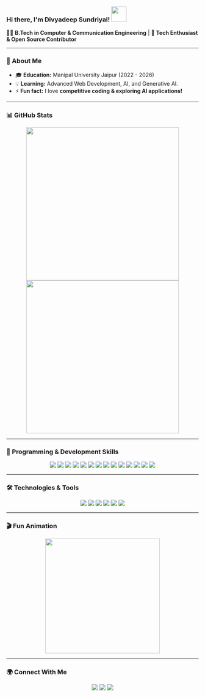 ### Hi there, I'm Divyadeep Sundriyal! <img src="https://raw.githubusercontent.com/your-username/your-repo/main/wave.gif" width="40px">

👨‍💻 **B.Tech in Computer & Communication Engineering** | 🚀 **Tech Enthusiast & Open Source Contributor**

---

### 🎯 About Me
- 🎓 **Education:** Manipal University Jaipur (2022 - 2026)
- 💡 **Learning:** Advanced Web Development, AI, and Generative AI.
- ⚡ **Fun fact:** I love **competitive coding & exploring AI applications!**

---

### 📊 GitHub Stats
<p align="center">
  <img src="https://github-readme-stats.vercel.app/api?username=divyadeep10&show_icons=true&theme=tokyonight" width="400px"/>
  <img src="https://github-readme-stats.vercel.app/api/top-langs/?username=divyadeep10&layout=compact&theme=tokyonight" width="400px"/>
</p>

---

### 🚀 Programming & Development Skills
<p align="center">
  <img src="https://img.shields.io/badge/C-A8B9CC?style=for-the-badge&logo=c&logoColor=black"/>
  <img src="https://img.shields.io/badge/C++-00599C?style=for-the-badge&logo=c%2B%2B&logoColor=white"/>
  <img src="https://img.shields.io/badge/Python-3776AB?style=for-the-badge&logo=python&logoColor=white"/>
  <img src="https://img.shields.io/badge/HTML5-E34F26?style=for-the-badge&logo=html5&logoColor=white"/>
  <img src="https://img.shields.io/badge/CSS3-1572B6?style=for-the-badge&logo=css3&logoColor=white"/>
  <img src="https://img.shields.io/badge/JavaScript-F7DF1E?style=for-the-badge&logo=javascript&logoColor=black"/>
  <img src="https://img.shields.io/badge/Express.js-000000?style=for-the-badge&logo=express&logoColor=white"/>
  <img src="https://img.shields.io/badge/Tailwind_CSS-38B2AC?style=for-the-badge&logo=tailwind-css&logoColor=white"/>
  <img src="https://img.shields.io/badge/MySQL-4479A1?style=for-the-badge&logo=mysql&logoColor=white"/>
  <img src="https://img.shields.io/badge/MongoDB-47A248?style=for-the-badge&logo=mongodb&logoColor=white"/>
  <img src="https://img.shields.io/badge/Node.js-339933?style=for-the-badge&logo=nodedotjs&logoColor=white"/>
  <img src="https://img.shields.io/badge/DSA-FF4500?style=for-the-badge"/>
  <img src="https://img.shields.io/badge/OOP-8A2BE2?style=for-the-badge"/>
  <img src="https://img.shields.io/badge/Generative_AI-FF69B4?style=for-the-badge"/>
</p>

---

### 🛠️ Technologies & Tools
<p align="center">
  <img src="https://img.shields.io/badge/VS_Code-007ACC?style=for-the-badge&logo=visual-studio-code&logoColor=white"/>
  <img src="https://img.shields.io/badge/GitHub-181717?style=for-the-badge&logo=github&logoColor=white"/>
  <img src="https://img.shields.io/badge/Postman-FF6C37?style=for-the-badge&logo=postman&logoColor=white"/>
  <img src="https://img.shields.io/badge/MySQL_Workbench-4479A1?style=for-the-badge&logo=mysql&logoColor=white"/>
  <img src="https://img.shields.io/badge/MongoDB_Atlas-47A248?style=for-the-badge&logo=mongodb&logoColor=white"/>
  <img src="https://img.shields.io/badge/Hugging_Face-FFDA00?style=for-the-badge&logo=huggingface&logoColor=black"/>
</p>

---

### 🎬 Fun Animation
<p align="center">
  <img src="https://media.giphy.com/media/3o7abKhOpu0NwenH3O/giphy.gif" width="300px"/>
</p>

---

### 🌍 Connect With Me
<p align="center">
  <a href="https://www.linkedin.com/in/divyadeep-sundriyal-94b3b2260/"><img src="https://img.shields.io/badge/LinkedIn-Connect-blue?style=for-the-badge&logo=linkedin"/></a>
  <a href="https://yourwebsite.com"><img src="https://img.shields.io/badge/Portfolio-Visit-green?style=for-the-badge&logo=web"/></a>
  <a href="mailto:divyadeepsundriyal@gmail.com"><img src="https://img.shields.io/badge/Email-Contact-red?style=for-the-badge&logo=gmail"/></a>
</p>

